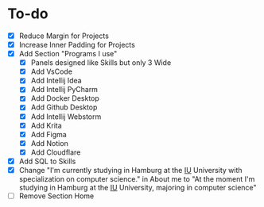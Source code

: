 # To-do

- [x] Reduce Margin for Projects
- [x] Increase Inner Padding for Projects
- [x] Add Section "Programs I use"
  - [x] Panels designed like Skills but only 3 Wide
  - [x] Add VsCode
  - [x] Add Intellij Idea
  - [x] Add Intellij PyCharm
  - [x] Add Docker Desktop
  - [x] Add Github Desktop
  - [x] Add Intellij Webstorm
  - [x] Add Krita
  - [x] Add Figma
  - [x] Add Notion
  - [x] Add Cloudflare
- [x] Add SQL to Skills
- [x] Change "I'm currently studying in Hamburg at the [IU](https://www.iu.de/) University with specialization on computer science." in About me to "At the moment I'm studying in Hamburg at the [IU](https://www.iu.de/) University, majoring in computer science"
- [ ] Remove Section Home
